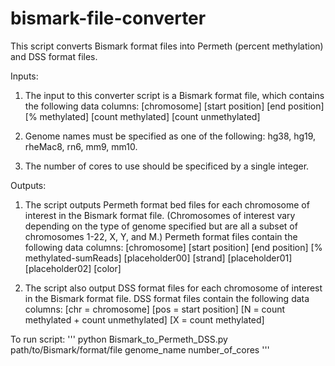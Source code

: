 # bismark-file-converter
This script converts Bismark format files into Permeth (percent methylation) and DSS format files. 

Inputs: 

1. The input to this converter script is a Bismark format file, which contains the following data columns:
[chromosome] [start position] [end position] [% methylated] [count methylated] [count unmethylated]

2. Genome names must be specified as one of the following: hg38, hg19, rheMac8, rn6, mm9, mm10.

3. The number of cores to use should be specificed by a single integer. 

Outputs:

1. The script outputs Permeth format bed files for each chromosome of interest in the Bismark format file. 
(Chromosomes of interest vary depending on the type of genome specified but are all a subset of chromosomes 1-22, X, Y, and M.)
Permeth format files contain the following data columns:
[chromosome] [start position] [end position] [% methylated-sumReads] [placeholder00] [strand] [placeholder01] [placeholder02] [color] 

2. The script also output DSS format files for each chromosome of interest in the Bismark format file. 
DSS format files contain the following data columns:
[chr = chromosome] [pos = start position] [N = count methylated + count unmethylated] [X = count methylated]

To run script:
'''
python Bismark_to_Permeth_DSS.py path/to/Bismark/format/file genome_name number_of_cores 
'''


